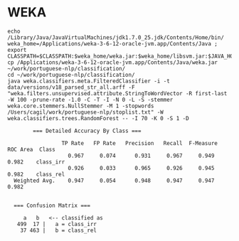 # WEKA

  
    echo /Library/Java/JavaVirtualMachines/jdk1.7.0_25.jdk/Contents/Home/bin/
    weka_home=/Applications/weka-3-6-12-oracle-jvm.app/Contents/Java ; export CLASSPATH=$CLASSPATH:$weka_home/weka.jar:$weka_home/libsvm.jar:$JAVA_HOME/bin
    cp /Applications/weka-3-6-12-oracle-jvm.app/Contents/Java/weka.jar ~/work/portuguese-nlp/classification/
    cd ~/work/portuguese-nlp/classification/
    java weka.classifiers.meta.FilteredClassifier -i -t data/versions/v18_parsed_str_all.arff -F "weka.filters.unsupervised.attribute.StringToWordVector -R first-last -W 100 -prune-rate -1.0 -C -T -I -N 0 -L -S -stemmer weka.core.stemmers.NullStemmer -M 1 -stopwords /Users/cagil/work/portuguese-nlp/stoplist.txt" -W weka.classifiers.trees.RandomForest -- -I 70 -K 0 -S 1 -D
    
            === Detailed Accuracy By Class ===
      
                     TP Rate   FP Rate   Precision   Recall  F-Measure   ROC Area  Class
                       0.967     0.074      0.931     0.967     0.949      0.982    class_irr
                       0.926     0.033      0.965     0.926     0.945      0.982    class_rel
      Weighted Avg.    0.947     0.054      0.948     0.947     0.947      0.982
      
      
      === Confusion Matrix ===
      
         a   b   <-- classified as
       499  17 |   a = class_irr
        37 463 |   b = class_rel

